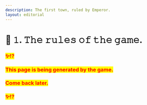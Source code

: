 ```yaml
---
description: The first town, ruled by Emperor.
layout: editorial
---
```


# 🏡 𝟷. 𝚃𝚑𝚎 𝚛𝚞𝚕𝚎𝚜 𝚘𝚏 𝚝𝚑𝚎 𝚐𝚊𝚖𝚎.

### <mark style="color:red;">✨⁉️</mark>&#x20;

### <mark style="color:red;">This page is being generated by the game.</mark>&#x20;

### <mark style="color:red;">Come back later.</mark>

### <mark style="color:red;">✨⁉️</mark>
